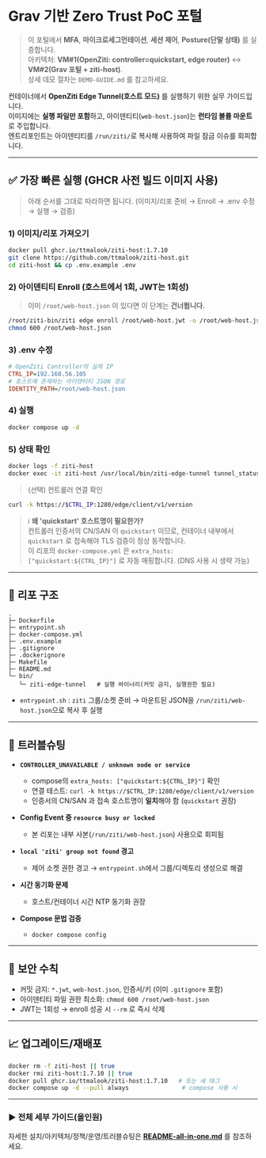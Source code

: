 # Grav 기반 Zero Trust PoC 포털

> 이 포털에서 **MFA**, **마이크로세그먼테이션**, **세션 제어**, **Posture(단말 상태)** 를 실증합니다.  
> 아키텍처: **VM#1(OpenZiti: controller=quickstart, edge router)** ↔ **VM#2(Grav 포털 + ziti-host)**.  
> 상세 데모 절차는 `DEMO-GUIDE.md` 를 참고하세요.

컨테이너에서 **OpenZiti Edge Tunnel(호스트 모드)** 를 실행하기 위한 실무 가이드입니다.  
이미지에는 **실행 파일만 포함**하고, 아이덴티티(`web-host.json`)는 **런타임 볼륨 마운트**로 주입합니다.  
엔트리포인트는 아이덴티티를 `/run/ziti/`로 복사해 사용하여 파일 잠금 이슈를 회피합니다.

---

## ✅ 가장 빠른 실행 (GHCR **사전 빌드 이미지** 사용)

> 아래 순서를 그대로 따라하면 됩니다. (이미지/리포 준비 → Enroll → .env 수정 → 실행 → 검증)

### 1) 이미지/리포 **가져오기**
```bash
docker pull ghcr.io/ttmalook/ziti-host:1.7.10
git clone https://github.com/ttmalook/ziti-host.git
cd ziti-host && cp .env.example .env
```

### 2) 아이덴티티 **Enroll** (호스트에서 1회, JWT는 1회성)
> 이미 `/root/web-host.json` 이 있다면 이 단계는 **건너뜁니다.**
```bash
/root/ziti-bin/ziti edge enroll /root/web-host.jwt -o /root/web-host.json --rm
chmod 600 /root/web-host.json
```

### 3) **.env 수정**
```ini
# OpenZiti Controller의 실제 IP
CTRL_IP=192.168.56.105
# 호스트에 존재하는 아이덴티티 JSON 경로
IDENTITY_PATH=/root/web-host.json
```

### 4) **실행**
```bash
docker compose up -d
```

### 5) **상태 확인**
```bash
docker logs -f ziti-host
docker exec -it ziti-host /usr/local/bin/ziti-edge-tunnel tunnel_status
```

> (선택) 컨트롤러 연결 확인
```bash
curl -k https://$CTRL_IP:1280/edge/client/v1/version
```

> ℹ️ **왜 'quickstart' 호스트명이 필요한가?**  
> 컨트롤러 인증서의 CN/SAN 이 `quickstart` 이므로, 컨테이너 내부에서 `quickstart` 로 접속해야 TLS 검증이 정상 동작합니다.  
> 이 리포의 `docker-compose.yml` 은 `extra_hosts: ["quickstart:${CTRL_IP}"]` 로 자동 매핑합니다. (DNS 사용 시 생략 가능)

---

## 📁 리포 구조
```
.
├─ Dockerfile
├─ entrypoint.sh
├─ docker-compose.yml
├─ .env.example
├─ .gitignore
├─ .dockerignore
├─ Makefile
├─ README.md
└─ bin/
   └─ ziti-edge-tunnel   # 실행 바이너리(커밋 금지, 실행권한 필요)
```
- `entrypoint.sh` : `ziti` 그룹/소켓 준비 → 마운트된 JSON을 `/run/ziti/web-host.json`으로 복사 후 실행

---

## 🧪 트러블슈팅

- **`CONTROLLER_UNAVAILABLE / unknown node or service`**
  - compose의 `extra_hosts: ["quickstart:${CTRL_IP}"]` 확인
  - 연결 테스트: `curl -k https://$CTRL_IP:1280/edge/client/v1/version`
  - 인증서의 CN/SAN 과 접속 호스트명이 **일치**해야 함 (`quickstart` 권장)

- **Config Event 중 `resource busy or locked`**
  - 본 리포는 내부 사본(`/run/ziti/web-host.json`) 사용으로 회피됨

- **`local 'ziti' group not found` 경고**
  - 제어 소켓 권한 경고 → `entrypoint.sh`에서 그룹/디렉토리 생성으로 해결

- **시간 동기화 문제**
  - 호스트/컨테이너 시간 NTP 동기화 권장

- **Compose 문법 검증**
  - `docker compose config`

---

## 🔐 보안 수칙
- 커밋 금지: `*.jwt`, `web-host.json`, 인증서/키 (이미 `.gitignore` 포함)
- 아이덴티티 파일 권한 최소화: `chmod 600 /root/web-host.json`
- JWT는 1회성 → enroll 성공 시 `--rm` 로 즉시 삭제

---

## 📈 업그레이드/재배포
```bash
docker rm -f ziti-host || true
docker rmi ziti-host:1.7.10 || true
docker pull ghcr.io/ttmalook/ziti-host:1.7.10   # 또는 새 태그
docker compose up -d --pull always               # compose 사용 시
```

---

### ▶️ 전체 세부 가이드(올인원)
자세한 설치/아키텍처/정책/운영/트러블슈팅은 **[README-all-in-one.md](README-all-in-one.md)** 를 참조하세요.
